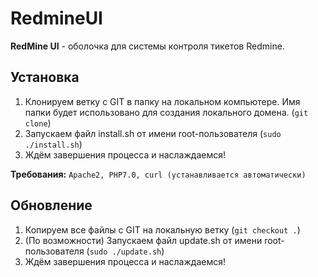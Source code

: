 # RedmineUI

**RedMine UI** - оболочка для системы контроля тикетов Redmine.

## Установка
1. Клонируем ветку с GIT в папку на локальном компьютере. Имя папки будет использовано для создания локального домена. (```git clone```)
2. Запускаем файл install.sh от имени root-пользователя (```sudo ./install.sh```)
3. Ждём завершения процесса и наслаждаемся!

**Требования:** ```Apache2, PHP7.0, curl (устанавливается автоматически)```

## Обновление
1. Копируем все файлы с GIT на локальную ветку (```git checkout .```)
2. (По возможности) Запускаем файл update.sh от имени root-пользователя (```sudo ./update.sh```)
3. Ждём завершения процесса и наслаждаемся!
